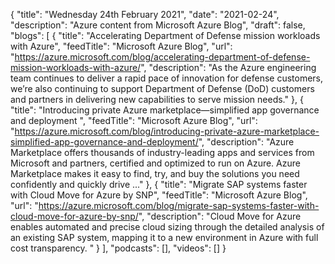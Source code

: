 {
  "title": "Wednesday 24th February 2021",
  "date": "2021-02-24",
  "description": "Azure content from Microsoft Azure Blog",
  "draft": false,
  "blogs": [
    {
      "title": "Accelerating Department of Defense mission workloads with Azure",
      "feedTitle": "Microsoft Azure Blog",
      "url": "https://azure.microsoft.com/blog/accelerating-department-of-defense-mission-workloads-with-azure/",
      "description": "As the Azure engineering team continues to deliver a rapid pace of innovation for defense customers, we’re also continuing to support Department of Defense (DoD) customers and partners in delivering new capabilities to serve mission needs."
    },
    {
      "title": "Introducing private Azure marketplace—simplified app governance and deployment ",
      "feedTitle": "Microsoft Azure Blog",
      "url": "https://azure.microsoft.com/blog/introducing-private-azure-marketplace-simplified-app-governance-and-deployment/",
      "description": "Azure Marketplace offers thousands of industry-leading apps and services from Microsoft and partners, certified and optimized to run on Azure. Azure Marketplace makes it easy to find, try, and buy the solutions you need confidently and quickly drive ..."
    },
    {
      "title": "Migrate SAP systems faster with Cloud Move for Azure by SNP",
      "feedTitle": "Microsoft Azure Blog",
      "url": "https://azure.microsoft.com/blog/migrate-sap-systems-faster-with-cloud-move-for-azure-by-snp/",
      "description": "Cloud Move for Azure enables automated and precise cloud sizing through the detailed analysis of an existing SAP system, mapping it to a new environment in Azure with full cost transparency. "
    }
  ],
  "podcasts": [],
  "videos": []
}